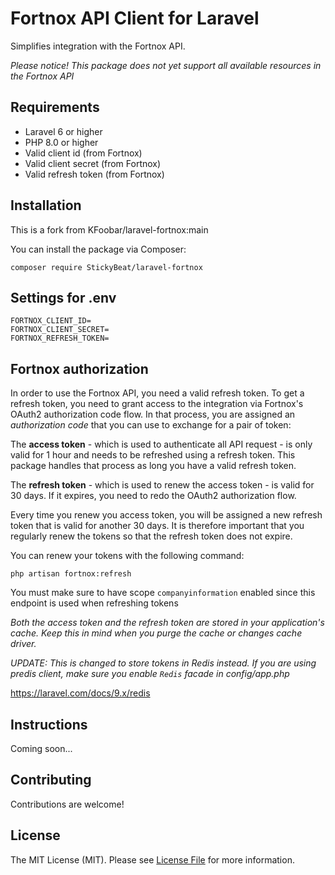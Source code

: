 # Fortnox API Client for Laravel

Simplifies integration with the Fortnox API.

_Please notice! This package does not yet support all available resources in the Fortnox API_

## Requirements

-   Laravel 6 or higher
-   PHP 8.0 or higher
-   Valid client id (from Fortnox)
-   Valid client secret (from Fortnox)
-   Valid refresh token (from Fortnox)

## Installation

This is a fork from KFoobar/laravel-fortnox:main

You can install the package via Composer:

`composer require StickyBeat/laravel-fortnox `

## Settings for .env

```
FORTNOX_CLIENT_ID=
FORTNOX_CLIENT_SECRET=
FORTNOX_REFRESH_TOKEN=
```

## Fortnox authorization

In order to use the Fortnox API, you need a valid refresh token.
To get a refresh token, you need to grant access to the integration via Fortnox's OAuth2
authorization code flow. In that process, you are assigned an _authorization code_
that you can use to exchange for a pair of token:

The **access token** - which is used to authenticate all API request - is only valid
for 1 hour and needs to be refreshed using a refresh token. This package handles
that process as long you have a valid refresh token.

The **refresh token** - which is used to renew the access token - is valid for 30 days.
If it expires, you need to redo the OAuth2 authorization flow.

Every time you renew you access token, you will be assigned a new refresh token that
is valid for another 30 days. It is therefore important that you regularly renew
the tokens so that the refresh token does not expire.

You can renew your tokens with the following command:

```
php artisan fortnox:refresh
```

You must make sure to have scope `companyinformation` enabled since this endpoint is used when refreshing tokens

_Both the access token and the refresh token are stored in your application's cache.
Keep this in mind when you purge the cache or changes cache driver._

_UPDATE: This is changed to store tokens in Redis instead. If you are using predis client, make sure you enable `Redis` facade in config/app.php_

https://laravel.com/docs/9.x/redis

## Instructions

Coming soon...

## Contributing

Contributions are welcome!

## License

The MIT License (MIT). Please see [License File](LICENSE) for more information.
